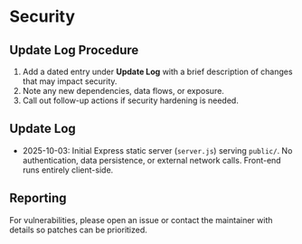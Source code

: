 # Security

## Update Log Procedure
1. Add a dated entry under **Update Log** with a brief description of changes that may impact security.
2. Note any new dependencies, data flows, or exposure.
3. Call out follow-up actions if security hardening is needed.

## Update Log
- 2025-10-03: Initial Express static server (`server.js`) serving `public/`. No authentication, data persistence, or external network calls. Front-end runs entirely client-side.

## Reporting
For vulnerabilities, please open an issue or contact the maintainer with details so patches can be prioritized.
